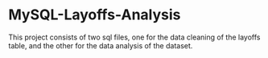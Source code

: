 # MySQL-Layoffs-Analysis
This project consists of two sql files, one for the data cleaning of the layoffs table, and the other for the data analysis of the dataset.
